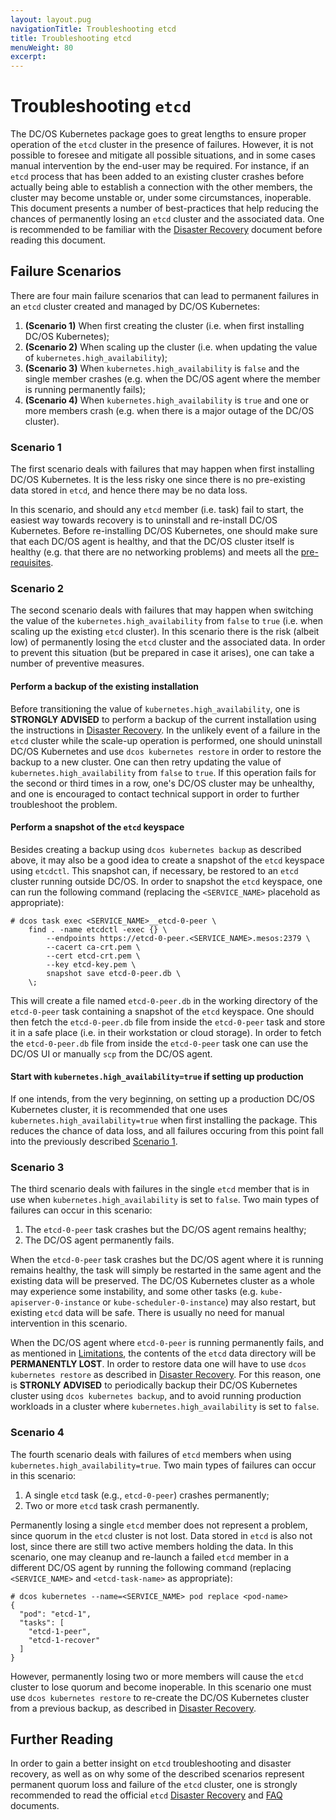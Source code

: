 ```yaml
---
layout: layout.pug
navigationTitle: Troubleshooting etcd
title: Troubleshooting etcd
menuWeight: 80
excerpt:
---
```


# Troubleshooting `etcd`

The DC/OS Kubernetes package goes to great lengths to ensure proper operation of
the `etcd` cluster in the presence of failures. However, it is not possible to
foresee and mitigate all possible situations, and in some cases manual
intervention by the end-user may be required. For instance, if an `etcd` process
that has been added to an existing cluster crashes before actually being able to
establish a connection with the other members, the cluster may become unstable
or, under some circumstances, inoperable. This document presents a number of
best-practices that help reducing the chances of permanently losing an `etcd`
cluster and the associated data. One is recommended to be familiar with the
[Disaster Recovery](disaster-recovery.md) document before reading this document.

## Failure Scenarios

There are four main failure scenarios that can lead to permanent failures in
an `etcd` cluster created and managed by DC/OS Kubernetes:

1. **(Scenario 1)** When first creating the cluster (i.e. when first installing
   DC/OS Kubernetes);
1. **(Scenario 2)** When scaling up the cluster (i.e. when updating the value of
   `kubernetes.high_availability`);
1. **(Scenario 3)** When `kubernetes.high_availability` is `false` and the
   single member crashes (e.g. when the DC/OS agent where the member is
   running permanently fails);
1. **(Scenario 4)** When `kubernetes.high_availability` is `true` and one or
   more members crash (e.g. when there is a major outage of the DC/OS cluster).

### Scenario 1

The first scenario deals with failures that may happen when first installing
DC/OS Kubernetes. It is the less risky one since there is no pre-existing data
stored in `etcd`, and hence there may be no data loss.

In this scenario, and should any `etcd` member (i.e. task) fail to start, the
easiest way towards recovery is to uninstall and re-install DC/OS Kubernetes.
Before re-installing DC/OS Kubernetes, one should make sure that each DC/OS
agent is healthy, and that the DC/OS cluster itself is healthy (e.g. that there
are no networking problems) and meets all the [pre-requisites](install.md).

### Scenario 2

The second scenario deals with failures that may happen when switching the value
of the `kubernetes.high_availability` from `false` to `true` (i.e. when scaling
up the existing `etcd` cluster). In this scenario there is the risk (albeit low)
of permanently losing the `etcd` cluster and the associated data. In order to
prevent this situation (but be prepared in case it arises), one can take a
number of preventive measures.

#### Perform a backup of the existing installation

Before transitioning the value of `kubernetes.high_availability`, one is
**STRONGLY ADVISED** to perform a backup of the current installation using the
instructions in [Disaster Recovery](disaster-recovery.md). In the unlikely event
of a failure in the `etcd` cluster while the scale-up operation is performed,
one should uninstall DC/OS Kubernetes and use `dcos kubernetes restore` in order
to restore the backup to a new cluster. One can then retry updating the value of `kubernetes.high_availability` from `false` to `true`. If this operation fails
for the second or third times in a row, one's DC/OS cluster may be unhealthy,
and one is encouraged to contact technical support in order to further
troubleshoot the problem.

#### Perform a snapshot of the `etcd` keyspace

Besides creating a backup using `dcos kubernetes backup` as described above, it
may also be a good idea to create a snapshot of the `etcd` keyspace using
`etcdctl`. This snapshot can, if necessary, be restored to an `etcd` cluster
running outside DC/OS. In order to snapshot the `etcd` keyspace, one can run the
following command (replacing the `<SERVICE_NAME>` placehold as appropriate):

```
# dcos task exec <SERVICE_NAME>__etcd-0-peer \
    find . -name etcdctl -exec {} \
        --endpoints https://etcd-0-peer.<SERVICE_NAME>.mesos:2379 \
        --cacert ca-crt.pem \
        --cert etcd-crt.pem \
        --key etcd-key.pem \
        snapshot save etcd-0-peer.db \
    \;
```

This will create a file named `etcd-0-peer.db` in the working directory of the
`etcd-0-peer` task containing a snapshot of the `etcd` keyspace. One should then
fetch the `etcd-0-peer.db` file from inside the `etcd-0-peer` task and store it
in a safe place (i.e. in their workstation or cloud storage). In order to fetch
the `etcd-0-peer.db` file from inside the `etcd-0-peer` task one can use the
DC/OS UI or manually `scp` from the DC/OS agent.

#### Start with `kubernetes.high_availability=true` if setting up production

If one intends, from the very beginning, on setting up a production DC/OS
Kubernetes cluster, it is recommended that one uses
`kubernetes.high_availability=true` when first installing the package. This
reduces the chance of data loss, and all failures occuring from this point fall
into the previously described [Scenario 1](#scenario-1).

### Scenario 3

The third scenario deals with failures in the single `etcd` member that is in
use when `kubernetes.high_availability` is set to `false`. Two main types of
failures can occur in this scenario:

1. The `etcd-0-peer` task crashes but the DC/OS agent remains healthy;
1. The DC/OS agent permanently fails.

When the `etcd-0-peer` task crashes but the DC/OS agent where it is running
remains healthy, the task will simply be restarted in the same agent and the
existing data will be preserved. The DC/OS Kubernetes cluster as a whole may
experience some instability, and some other tasks (e.g.
`kube-apiserver-0-instance` or `kube-scheduler-0-instance`) may also restart,
but existing `etcd` data will be safe. There is usually no need for manual
intervention in this scenario.

When the DC/OS agent where `etcd-0-peer` is running permanently fails, and as
mentioned in [Limitations](limitations.md), the contents of the `etcd` data
directory will be **PERMANENTLY LOST**. In order to restore data one will have
to use `dcos kubernetes restore` as described in
[Disaster Recovery](disaster-recovery.md). For this reason, one is **STRONLY
ADVISED** to periodically backup their DC/OS Kubernetes cluster using
`dcos kubernetes backup`, and to avoid running production workloads in a cluster
where `kubernetes.high_availability` is set to `false`.

### Scenario 4

The fourth scenario deals with failures of `etcd` members when using
`kubernetes.high_availability=true`. Two main types of failures can occur in
this scenario:

1. A single `etcd` task (e.g., `etcd-0-peer`) crashes permanently;
1. Two or more `etcd` task crash permanently.

Permanently losing a single `etcd` member does not represent a problem, since
quorum in the `etcd` cluster is not lost. Data stored in `etcd` is also not
lost, since there are still two active members holding the data. In this
scenario, one may cleanup and re-launch a failed `etcd` member in a different
DC/OS agent by running the following command (replacing `<SERVICE_NAME>` and
`<etcd-task-name>` as appropriate):

```
# dcos kubernetes --name=<SERVICE_NAME> pod replace <pod-name>
{
  "pod": "etcd-1",
  "tasks": [
    "etcd-1-peer",
    "etcd-1-recover"
  ]
}
```

However, permanently losing two or more members will cause the `etcd` cluster
to lose quorum and become inoperable. In this scenario one must use
`dcos kubernetes restore` to re-create the DC/OS Kubernetes cluster from a
previous backup, as described in [Disaster Recovery](disaster-recovery.md).


## Further Reading

In order to gain a better insight on `etcd` troubleshooting and disaster
recovery, as well as on why some of the described scenarios represent permanent
quorum loss and failure of the `etcd` cluster, one is strongly recommended to
read the official `etcd`
[Disaster Recovery](https://coreos.com/etcd/docs/latest/op-guide/recovery.html)
and [FAQ](https://coreos.com/etcd/docs/latest/faq.html) documents.
